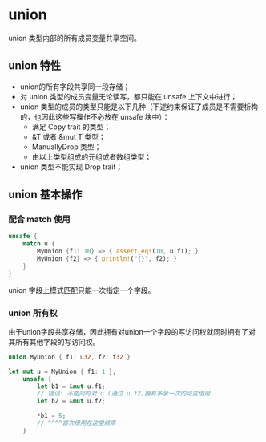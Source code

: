 # union
union 类型内部的所有成员变量共享空间。

## union 特性

+ union的所有字段共享同一段存储；
+ 对 union 类型的成员变量无论读写，都只能在 unsafe 上下文中进行；
+ union 类型的成员的类型只能是以下几种（下述约束保证了成员是不需要析构的，也因此这些写操作不必放在 unsafe 块中）：
    + 满足 Copy trait 的类型；
    + &T 或者 &mut T 类型；
    + ManuallyDrop 类型；
    + 由以上类型组成的元组或者数组类型；
+ union 类型不能实现 Drop trait；

## union 基本操作
### 配合 match 使用
```rust
unsafe {
    match u {
        MyUnion {f1: 10} => { assert_eq!(10, u.f1); }
        MyUnion {f2} => { println!("{}", f2); }
    }
}
```
union 字段上模式匹配只能一次指定一个字段。

### union 所有权
由于union字段共享存储，因此拥有对union一个字段的写访问权就同时拥有了对其所有其他字段的写访问权。
```rust
union MyUnion { f1: u32, f2: f32 }

let mut u = MyUnion { f1: 1 };
    unsafe {
        let b1 = &mut u.f1;
        // 错误: 不能同时对 u (通过 u.f2)拥有多余一次的可变借用
        let b2 = &mut u.f2;

        *b1 = 5;
        // ^^^^首次借用在这里结束
    }
```
